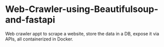 # Web-Crawler-using-Beautifulsoup-and-fastapi
Web crawler appt to scrape a website, store the data in a DB, expose it via APIs, all containerized in Docker. 
